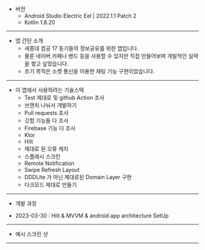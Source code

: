 - 버전
  - Android Studio Electric Eel | 2022.1.1 Patch 2
  - Kotlin 1.8.20 

---

- 앱 간단 소개
  - 세종대 컴공 17 동기들의 정보공유를 위한 앱입니다.
  - 물론 네이버 카페나 밴드 등을 사용할 수 있지만 직접 만들어보며 개발적인 실력을 쌓고 싶었습니다.
  - 초기 목적은 소켓 통신을 이용한 채팅 기능 구현이었습니다.

---

- 이 앱에서 사용하려는 기술스택
  - Test 제대로 및 github Action 조사
  - 브랜치 나눠서 개발하기
  - Pull requests 조사
  - 깃헙 기능들 다 조사
  - Firebase 기능 다 조사
  - Ktor
  - Hilt
  - 제대로 된 오류 캐치
  - 스플래시 스크린
  - Remote Notification
  - Swipe Refresh Layout
  - DDDLite 가 아닌 제대로된 Domain Layer 구현
  - 다크모드 제대로 만들기

---

- 개발 과정

- 2023-03-30 : Hilt & MVVM & android app architecture SetUp

---

- 예시 스크린 샷

---
